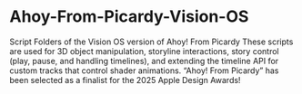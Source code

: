 # Ahoy-From-Picardy-Vision-OS
Script Folders of the Vision OS version of Ahoy! From Picardy
These scripts are used for 3D object manipulation, storyline interactions, story control (play, pause, and handling timelines), and extending the timeline API for custom tracks that control shader animations.
“Ahoy! From Picardy” has been selected as a finalist for the 2025 Apple Design Awards!

